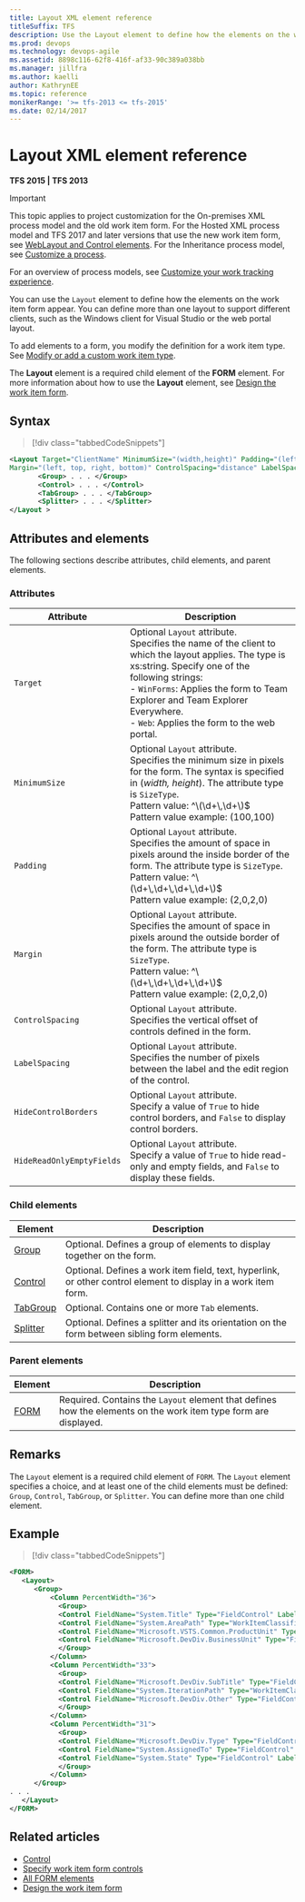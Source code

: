 ```yaml
---
title: Layout XML element reference
titleSuffix: TFS 
description: Use the Layout element to define how the elements on the work item form appear in Team Foundation Server
ms.prod: devops
ms.technology: devops-agile
ms.assetid: 8898c116-62f8-416f-af33-90c389a038bb
ms.manager: jillfra
ms.author: kaelli
author: KathrynEE
ms.topic: reference
monikerRange: '>= tfs-2013 <= tfs-2015'
ms.date: 02/14/2017
---
```


# Layout XML element reference

**TFS 2015 | TFS 2013**

> [!IMPORTANT]  
>This topic applies to project customization for the On-premises XML process model and the old work item form. For the Hosted XML process model and TFS 2017 and later versions that use the new work item form, see [WebLayout and Control elements](weblayout-xml-elements.md). For the Inheritance process model, see [Customize a process](../../organizations/settings/work/customize-process.md).
>
>For an overview of process models, see [Customize your work tracking experience](../customize-work.md).   


You can use the `Layout` element to define how the elements on the work item form appear. You can define more than one layout to support different clients, such as the Windows client for Visual Studio or the web portal layout.  
  
To add elements to a form, you modify the definition for a work item type. See [Modify or add a custom work item type](../add-modify-wit.md).  
  
The **Layout** element is a required child element of the **FORM** element. For more information about how to use the **Layout** element, see [Design the work item form](design-work-item-form.md).  
   
## Syntax  
  
> [!div class="tabbedCodeSnippets"]
```XML 
<Layout Target="ClientName" MinimumSize="(width,height)" Padding="(left, top, right, bottom)"   
Margin="(left, top, right, bottom)" ControlSpacing="distance" LabelSpacing="distance" HideControlBorders="True | False" HideReadOnlyEmptyFields="True | False">  
       <Group> . . . </Group>  
       <Control> . . . </Control>  
       <TabGroup> . . . </TabGroup>  
       <Splitter> . . . </Splitter>  
</Layout >  
```  
  
## Attributes and elements  
 The following sections describe attributes, child elements, and parent elements.  
  
### Attributes  
  
|Attribute|Description|  
|---------------|-----------------|  
|`Target`|Optional `Layout` attribute.<br /> Specifies the name of the client to which the layout applies. The type is xs:string. Specify one of the following strings:<br /> -   `WinForms`: Applies the form to Team Explorer and Team Explorer Everywhere.<br />-   `Web`: Applies the form to the web portal.|  
|`MinimumSize`|Optional `Layout` attribute.<br /> Specifies the minimum size in pixels for the form. The syntax is specified in (*width, height*). The attribute type is `SizeType`.<br />Pattern value: ^\\(\d+\\,\d+\\)$<br /> Pattern value example: (100,100)|  
|`Padding`|Optional `Layout` attribute.<br />Specifies the amount of space in pixels around the inside border of the form. The attribute type is `SizeType`.<br /> Pattern value: ^\\(\d+\\,\d+\\,\d+\\,\d+\\)$<br />Pattern value example: (2,0,2,0)|  
|`Margin`|Optional `Layout` attribute.<br />Specifies the amount of space in pixels around the outside border of the form. The attribute type is `SizeType`.<br /> Pattern value: ^\\(\d+\\,\d+\\,\d+\\,\d+\\)$<br /> Pattern value example: (2,0,2,0)|  
|`ControlSpacing`|Optional `Layout` attribute.<br />Specifies the vertical offset of controls defined in the form.|  
|`LabelSpacing`|Optional `Layout` attribute.<br />Specifies the number of pixels between the label and the edit region of the control.|  
|`HideControlBorders`|Optional `Layout` attribute.<br />Specify a value of `True` to hide control borders, and `False` to display control borders.|  
|`HideReadOnlyEmptyFields`|Optional `Layout` attribute.<br />Specify a value of `True` to hide read-only and empty fields, and `False` to display these fields.|  
  
### Child elements  
  
|Element|Description|  
|-------------|-----------------|  
|[Group](all-form-xml-elements-reference.md)|Optional. Defines a group of elements to display together on the form.|  
|[Control](control-xml-element-reference.md)|Optional. Defines a work item field, text, hyperlink, or other control element to display in a work item form.|  
|[TabGroup](all-form-xml-elements-reference.md)|Optional. Contains one or more `Tab` elements.|  
|[Splitter](all-form-xml-elements-reference.md)|Optional. Defines a splitter and its orientation on the form between sibling form elements.|  
  
### Parent elements  
  
|Element|Description|  
|-------------|-----------------|  
|[FORM](all-form-xml-elements-reference.md)|Required. Contains the `Layout` element that defines how the elements on the work item type form are displayed.|  
  
## Remarks  
 The `Layout` element is a required child element of `FORM`. The `Layout` element specifies a choice, and at least one of the child elements must be defined: `Group`, `Control`, `TabGroup`, or `Splitter`. You can define more than one child element.  
  
## Example  
  
> [!div class="tabbedCodeSnippets"]
```XML
<FORM>  
   <Layout>  
      <Group>  
          <Column PercentWidth="36">  
            <Group>  
            <Control FieldName="System.Title" Type="FieldControl" Label="Title" LabelPosition="Left" />  
            <Control FieldName="System.AreaPath" Type="WorkItemClassificationControl" Label="Area" LabelPosition="Left" />  
            <Control FieldName="Microsoft.VSTS.Common.ProductUnit" Type="FieldControl" Label="Product Unit" LabelPosition="Left" />  
            <Control FieldName="Microsoft.DevDiv.BusinessUnit" Type="FieldControl" Label="Business Unit" LabelPosition="Left" />  
            </Group>  
          </Column>  
          <Column PercentWidth="33">  
            <Group>  
            <Control FieldName="Microsoft.DevDiv.SubTitle" Type="FieldControl" Label="Sub Title" LabelPosition="Left" />  
            <Control FieldName="System.IterationPath" Type="WorkItemClassificationControl" Label="Iteration" LabelPosition="Left" />  
            <Control FieldName="Microsoft.DevDiv.Other" Type="FieldControl" Label="Other" LabelPosition="Left" />  
            </Group>  
          </Column>  
          <Column PercentWidth="31">  
            <Group>  
            <Control FieldName="Microsoft.DevDiv.Type" Type="FieldControl" Label="Type" LabelPosition="Left" />  
            <Control FieldName="System.AssignedTo" Type="FieldControl" Label="Assigned To" LabelPosition="Left" />  
            <Control FieldName="System.State" Type="FieldControl" Label="State" LabelPosition="Left" />  
            </Group>  
          </Column>  
      </Group>  
. . .  
   </Layout>  
</FORM>  
```  
  
  
## Related articles
-  [Control](control-xml-element-reference.md)   
-  [Specify work item form controls](specify-work-item-form-controls.md)   
-  [All FORM elements](all-form-xml-elements-reference.md)   
-  [Design the work item form](design-work-item-form.md)